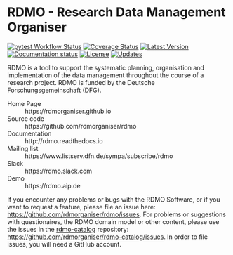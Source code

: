 RDMO - Research Data Management Organiser
=========================================

[![pytest Workflow Status](https://github.com/rdmorganiser/rdmo/actions/workflows/pytest.yml/badge.svg)](https://github.com/rdmorganiser/rdmo/actions/workflows/pytest.yml)
[![Coverage Status](https://coveralls.io/repos/rdmorganiser/rdmo/badge.svg?branch=master&service=github)](https://coveralls.io/github/rdmorganiser/rdmo?branch=master)
[![Latest Version](https://img.shields.io/pypi/v/rdmo.svg?style=flat)](https://pypi.python.org/pypi/rdmo/)
[![Documentation status](https://readthedocs.org/projects/rdmo/badge/?version=latest)](http://rdmo.readthedocs.io/en/latest/?badge=latest)
[![License](http://img.shields.io/badge/license-APACHE-blue.svg?style=flat)](https://github.com/rdmorganiser/rdmo/blob/master/LICENSE)
[![Updates](https://pyup.io/repos/github/rdmorganiser/rdmo/shield.svg)](https://pyup.io/repos/github/rdmorganiser/rdmo/)

RDMO is a tool to support the systematic planning, organisation and implementation of the data management throughout the course of a research project. RDMO is funded by the Deutsche Forschungsgemeinschaft (DFG).

<dl>
  <dt>Home Page</dt>
  <dd>https://rdmorganiser.github.io</dd>
  <dt>Source code</dt>
  <dd>https://github.com/rdmorganiser/rdmo</dd>
  <dt>Documentation</dt>
  <dd>http://rdmo.readthedocs.io</dd>
  <dt>Mailing list</dt>
  <dd>https://www.listserv.dfn.de/sympa/subscribe/rdmo</dd>
  <dt>Slack</dt>
  <dd>https://rdmo.slack.com</dd>
  <dt>Demo</dt>
  <dd>https://rdmo.aip.de</dd>
</dl>

If you encounter any problems or bugs with the RDMO Software, or if you want to request a feature, please file an issue here: https://github.com/rdmorganiser/rdmo/issues. For problems or suggestions with questionaires, the RDMO domain model or other content, please use the issues in the [rdmo-catalog](https://github.com/rdmorganiser/rdmo-catalog) repository: https://github.com/rdmorganiser/rdmo-catalog/issues. In order to file issues, you will need a GitHub account.
